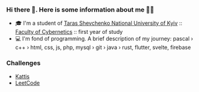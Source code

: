 ### Hi there 👋. Here is some information about me 🐱‍👤

- 🎓 I'm a student of [Taras Shevchenko National University of Kyiv](http://www.univ.kiev.ua/en/) :: [Faculty of Cybernetics](http://csc.knu.ua/en/) :: first year of study
- 💻 I'm fond of programming. A brief description of my journey: pascal › c++ › html, css, js, php, mysql › git › java › rust, flutter, svelte, firebase

### Challenges
- [Kattis](https://open.kattis.com/users/meowster)
- [LeetCode](https://leetcode.com/meowningmaster)
